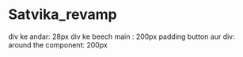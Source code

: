 # Satvika_revamp

div ke andar: 28px
div ke beech main : 200px padding
button aur div:
around the component: 200px
